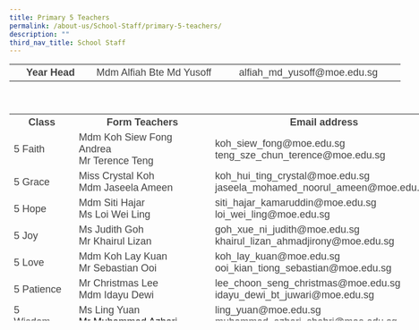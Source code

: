 ```yaml
---
title: Primary 5 Teachers
permalink: /about-us/School-Staff/primary-5-teachers/
description: ""
third_nav_title: School Staff
---
```

<table class="iveo_table ives_tab_simple ive_eobj_center" style="width: 699px; height: 73px;">

<tbody>

<tr>

<th style="width: 146px;"><font size="4" face="arial, sans-serif" color="#444444">Year Head</font></th>

<th style="width: 229px;"><span style="font-weight: normal;"><font size="4" face="arial, sans-serif" color="#444444">Mdm Alfiah Bte Md Yusoff</font></span></th>

<th style="width: 325px;"><font size="4" face="arial, sans-serif" color="#444444"><span style="font-weight: normal;">alfiah_md_yusoff@moe.edu.sg</span></font></th>

</tr>

</tbody>

</table>

<font face="arial, sans-serif" size="4">  
<span lang="EN-SG" style="line-height: 107%;"></span>  
</font>

<table class="ive_eobj_center iveo_table ives_tab_simple" style="width: 797.312px; height: 370px;">

<tbody>

<tr>

<th style="width: 100px;"><font size="4" face="arial, sans-serif" color="#444444">Class</font></th>

<th style="width: 304px;"><font size="4" face="arial, sans-serif" color="#444444">Form Teachers</font></th>

<th style="width: 393px;"><font size="4" face="arial, sans-serif" color="#444444">Email address</font></th>

</tr>

<tr>

<td><font size="4" face="arial, sans-serif" color="#444444">5 Faith</font></td>

<td><font face="arial, sans-serif" size="4" color="#444444">Mdm Koh Siew Fong Andrea  
<span lang="EN-SG" style="line-height: 19.26px; line-height: 19.26px;"></span><span lang="EN-SG" class="" style=""></span><br>Mr Terence Teng<span lang="EN-SG" class="" style="">  
</span></font></td>

<td><font face="arial, sans-serif" size="4" color="#444444">koh_siew_fong@moe.edu.sg  
teng_sze_chun_terence@moe.edu.sg<span lang="EN-SG" style="line-height: 107%;"></span><span lang="EN-SG" style="line-height: 107%;"></span>  
</font></td>

</tr>

<tr>

<td><font size="4" face="arial, sans-serif" color="#444444">5 Grace</font></td>

<td><font face="arial, sans-serif" size="4" color="#444444">Miss Crystal Koh  
<br>Mdm Jaseela Ameen  
</font></td>

<td><font face="arial, sans-serif" size="4" color="#444444">koh_hui_ting_crystal@moe.edu.sg  
jaseela_mohamed_noorul_ameen@moe.edu.sg<span lang="EN-SG" style="line-height: 107%;"></span>  
</font></td>

</tr>

<tr>

<td><font size="4" face="arial, sans-serif" color="#444444">5 Hope</font></td>

<td><font face="arial, sans-serif" size="4" color="#444444">Mdm Siti Hajar  
<br>Ms Loi Wei Ling<span lang="EN-SG" class=""></span></font></td>

<td><font face="arial, sans-serif" size="4" color="#444444">siti_hajar_kamaruddin@moe.edu.sg  
loi_wei_ling@moe.edu.sg</font></td>

</tr>

<tr>

<td><font size="4" face="arial, sans-serif" color="#444444">5 Joy</font></td>

<td><font face="arial, sans-serif" size="4" color="#444444">Ms Judith Goh  
<bR>Mr Khairul Lizan</font></td>

<td><font color="#444444"><font face="arial, sans-serif" size="4">goh_xue_ni_judith@moe.edu.sg</font><font size="4" face="arial, sans-serif">  
khairul_lizan_ahmadjirony@moe.edu.sg  
</font></font></td>

</tr>

<tr>

<td><font size="4" face="arial, sans-serif" color="#444444">5 Love</font></td>

<td><font face="arial, sans-serif" size="4" color="#444444"><span lang="EN-SG" style="line-height: 107%;"></span><span lang="EN-SG" class=""></span><span lang="EN-SG" class=""><span lang="EN-SG" class="">Mdm Koh Lay Kuan  
<br>Mr Sebastian Ooi  
</span></span></font></td>

<td><font size="4" face="arial, sans-serif" color="#444444"><span lang="EN-SG" style="line-height: 107%;"></span>koh_lay_kuan@moe.edu.sg  
ooi_kian_tiong_sebastian@moe.edu.sg  
</font></td>

</tr>

<tr>

<td><font size="4" face="arial, sans-serif" color="#444444">5 Patience</font></td>

<td><font face="arial, sans-serif" size="4" color="#444444"><span lang="EN-SG" style="line-height: 107%;"></span><span lang="EN-SG" class="">Mr Christmas Lee</span><span lang="EN-SG" class="">  
</span><br>Mdm Idayu Dewi</font></td>

<td><font size="4" face="arial, sans-serif" color="#444444">lee_choon_seng_christmas@moe.edu.sg  
idayu_dewi_bt_juwari@moe.edu.sg  
</font></td>

</tr>

<tr>

<td><font size="4" face="arial, sans-serif" color="#444444">5 Wisdom&nbsp;&nbsp;&nbsp;&nbsp;&nbsp;&nbsp;&nbsp;<font></td>

<td><font face="arial, sans-serif" size="4" color="#444444">Ms Ling Yuan  
</font><font face="arial, sans-serif" size="4"><br>Mr Muhammad Azhari</font></td>

<td><font face="arial, sans-serif" size="4" color="#444444">ling_yuan@moe.edu.sg  
muhammad_azhari_shahri@moe.edu.sg  
</font></td>

<td></td>

<td>  
</td>

</tr>

</tbody>

</table>